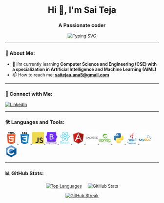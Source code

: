 <h1 align="center">Hi 👋, I'm Sai Teja</h1>
<h3 align="center">A Passionate coder</h3>

<p align="center">
  <img src="https://readme-typing-svg.demolab.com?font=Fira+Code&pause=1000&color=F7BE00&center=true&width=435&lines=Data+science+Enthusiast;Tech+Enthusiast;Always+Learning+New+Things" alt="Typing SVG" />
</p>

---

### 🚀 About Me:
- 🌱 I’m currently learning **Computer Science and Engineering (CSE) with a specialization in Artificial Intelligence and Machine Learning (AIML)**
- 📫 How to reach me: **saitejaa.ana5@gmail.com**

---

### 📱 Connect with Me:
<p align="left">
  <a href="https://www.linkedin.com/in/saitejaa5/" target="_blank">
    <img src="https://raw.githubusercontent.com/rahuldkjain/github-profile-readme-generator/master/src/images/icons/Social/linked-in-alt.svg" alt="LinkedIn" height="30" width="40"/>
  </a>
</p>


---

### 🛠️ Languages and Tools:
<p align="left">
  <a href="https://developer.mozilla.org/en-US/docs/Web/HTML" target="_blank" rel="noreferrer">
    <img src="https://raw.githubusercontent.com/devicons/devicon/master/icons/html5/html5-original-wordmark.svg" alt="HTML5" width="40" height="40"/>
  </a>
  <a href="https://www.w3schools.com/css/" target="_blank" rel="noreferrer">
    <img src="https://raw.githubusercontent.com/devicons/devicon/master/icons/css3/css3-original-wordmark.svg" alt="CSS3" width="40" height="40"/>
  </a>
  <a href="https://developer.mozilla.org/en-US/docs/Web/JavaScript" target="_blank" rel="noreferrer">
    <img src="https://raw.githubusercontent.com/devicons/devicon/master/icons/javascript/javascript-original.svg" alt="JavaScript" width="40" height="40"/>
  </a>
  <a href="https://getbootstrap.com" target="_blank" rel="noreferrer">
    <img src="https://raw.githubusercontent.com/devicons/devicon/master/icons/bootstrap/bootstrap-plain-wordmark.svg" alt="Bootstrap" width="40" height="40"/>
  </a>
  <a href="https://reactjs.org/" target="_blank" rel="noreferrer">
    <img src="https://raw.githubusercontent.com/devicons/devicon/master/icons/react/react-original-wordmark.svg" alt="React" width="40" height="40"/>
  </a>
  <a href="https://angular.io" target="_blank" rel="noreferrer">
    <img src="https://raw.githubusercontent.com/devicons/devicon/master/icons/angularjs/angularjs-original.svg" alt="Angular" width="40" height="40"/>
  </a>
  <a href="https://expressjs.com" target="_blank" rel="noreferrer">
    <img src="https://raw.githubusercontent.com/devicons/devicon/master/icons/express/express-original-wordmark.svg" alt="Express" width="40" height="40"/>
  </a>
  <a href="https://spring.io/projects/spring-boot" target="_blank" rel="noreferrer">
    <img src="https://raw.githubusercontent.com/devicons/devicon/master/icons/spring/spring-original-wordmark.svg" alt="Spring Boot" width="40" height="40"/>
  </a>
  <a href="https://www.python.org" target="_blank" rel="noreferrer">
    <img src="https://raw.githubusercontent.com/devicons/devicon/master/icons/python/python-original.svg" alt="Python" width="40" height="40"/>
  </a>
  <a href="https://www.java.com" target="_blank" rel="noreferrer">
    <img src="https://raw.githubusercontent.com/devicons/devicon/master/icons/java/java-original.svg" alt="Java" width="40" height="40"/>
  </a>
  <a href="https://www.mysql.com/" target="_blank" rel="noreferrer">
    <img src="https://raw.githubusercontent.com/devicons/devicon/master/icons/mysql/mysql-original-wordmark.svg" alt="MySQL" width="40" height="40"/>
  </a>
  <a href="https://www.cprogramming.com/" target="_blank" rel="noreferrer">
    <img src="https://raw.githubusercontent.com/devicons/devicon/master/icons/c/c-original.svg" alt="C" width="40" height="40"/>
  </a>

</p>


---

### 📊 GitHub Stats:
<p align="center" style="display: flex; justify-content: center; gap: 20px;">
  <a href="https://github.com/anuraghazra/github-readme-stats">
    <img src="https://github-readme-stats.vercel.app/api/top-langs/?username=saitejaa5&layout=donut&theme=dark&hide_border=true" alt="Top Languages" />
  </a>
  <img src="https://github-readme-stats.vercel.app/api?username=saitejaa5&show_icons=true&locale=en&theme=dark&hide_border=true" alt="GitHub Stats" />
</p>


<p align="center">
  <a href="https://git.io/streak-stats">
    <img src="https://github-readme-streak-stats.herokuapp.com?user=saitejaa5&theme=dark&hide_border=true" alt="GitHub Streak" />
  </a>
</p>
